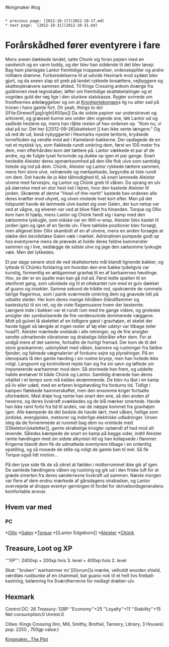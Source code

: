 #kingmaker #log

```ad-info

* previous page: [2012-10-17](2012-10-17.md)
* next page:  [2012-10-31](2012-10-31.md) 
```

# Forårskådhed fører eventyrere i fare  
 
Mens sneen dækkede landet, satte Chunk sig foran pejsen med en sandwich og en varm toddy, og der blev han siddende til det blev tøvejr. Bag ham planlagde Lantor fremtidige troppeøvelser, ordenskapitler og andre militære drømme. Forberedelserne til at udvide Hexmark mod sydøst blev gjort, og da sneen slap sit greb på landet rykkede bosættere, vejbyggere og skatteopkrævere sammen afsted. Til Kings Crossing ankom dværge fra guldminen med regnskaber, løfter om fremtidige skattebetalinger og et vognlæs guld der røg lige i den slunkne statskasse. Rygter svirrede om frostfeernes ødelæggelser og om at [Kronhjortekongen](Kronhjortekongen.md)s lig nu atter sad på tronen i hans gamle fort. Oh yeah, things to do!
[[File:Direwolf.jpg|right|450px]]
Da de sidste papirer var underskrevet og arkiveret, og græsset kunne ses under den vigende sne, løb Lantor ud og sadlede hestene op, mens han råbte resten af hex-ordenen op. "Kom nu, vi skal på tur. Det her  [[2012-09-26|skattekort ]] kan ikke vente længere." Og så red de ud, beså nybyggeriet i Hexmarks nyeste teritorie, krydsede tornefloden og vendte mod øst i Kameland-bakkerne. Der opdagede de en nat et mystisk lys, som flakkede rundt omkring dem, først en 100 meter fra dem, men efterhånden kom det tættere på. Lantor vækkede et par af de andre, og de fulgte lyset forsvinde og dukke op igen et par gange. Snart henledte Aleister deres opmærksomhed på den lille flok ulve som samtidig listede sig ind på dem. Chûnk, Aleister og Lantor rykkede tættere sammen, mens fem store ulve, velnærede og mørkpelsede, begyndte at liste rundt om dem. Det havde de jo ikke tålmodighed til, så snart lammede Aleister ulvene med farvesjov, og Lantor og Chûnk greb til våben. Da sprang en ulv på størrelse med en stor hest ind i lejren, hvor den kastede Aleister til jorden. Skræmte af denne "Howl-of-the-north" kastede hex-ordenen alle deres kræfter mod uhyret, og ulven mistede livet kort efter. Men på det tidspunkt havde de lammede ulve kastet sig over Galen, der kun netop var ved at vågne, og elveren var ved at blive flået fra hinanden. Torque og Ollix kom ham til hjælp, mens Lantor og Chûnk fandt sig i kamp med den sælsomme lyskugle, som måske var en Will-o-wisp. Aleister blev kastet til jorden igen og igen af en fjerde ulv. Flere taktiske positioner blev forsøgt, men alligevel blev Ollix skambidt af en af ulvene, mens en anden forsøgte at slæbe den bevidstløse Galen væk i mørket. Adrenalinen pumpede godt op hos eventyrerne mens de prøvede at holde deres faldne kammerater sammen og i live, nedlægge de sidste ulve og jage den sælsomme lyskugle væk. Men det lykkedes.
Et par dage senere stod de ved skattekortets mål blandt lignende bakker, og lyttede til Chûnks forklaring om hvordan den ene bakke tydeligvis var kunstig, formentlig en ældgammel gravhøj til en af barbarernes høvdinge. Hov, se der er en spalte man kan gå ind ad. Først ledte spalten til en stenforet gang, som udvidede sig til et ottekantet rum med et gulv dækket af guano og insekter. Samme sekund de trådte ind, opskræmte de rummets talrige flagermus, som i panik sværmede omkring dem og gnavede lidt på udsatte steder. Her kom deres mange ildvåben (håndflammer og kasteskyts) til sin ret, og de viste flagemusene hvem der bestemte. Længere inde i bakken var et rundt rum med tre gange videre, og groteske ansigter der symboliserede de fire verdensvinde dominerede væggene. Midt på gulvet lå skelettet af en tidligere gæst i gravhøjen, et skelet der havde ligget så længde at ingen rester af tøj eller udstyr var tilbage (eller hvad?). Aleister mærkede ondskab i alle retninger, og de fire ansigter sendte udmattende vibrationer og drabelige ildstråler efter dem. For at undgå mere af det samme, fortsatte de hurtigt fremad. Der kom de til det store gravkammer, udsmykket med våben, bannere og rustninger fra faldne fjender, og falmede vægmalerier af fordums sejre og plyndringer. På en stenopsats lå den gamle høvding i sin rustne brynje, men han hvilede ikke roligt. Langsomt og kontrolleret rejste han sig fra sin søvn og løftede sin imponerende warhammer mod dem. Så stormede han frem, og uddelte habile øretæver til både Chûnk og Lantor. Samtidig drænede han deres vitalitet i et tempo som må kaldes skræmmende. De blev nu låst i en kamp på liv eller udød, med en erfaren krigshøvding fra fordums tid. Tidligt i kampen flækkede hammerskaftet, men den ensomme kriger fortsatte ufortrødent. Med drøje hug ramte han snart den ene, så den anden af hexerne, og deres livskraft svækkedes og de blå mærker smertede. Havde han ikke ramt forbi fra tid til anden, var de næppe kommet fra gravhøjen igen. Alle kæmpede de det bedste de havde lært, med våben, hellige som jordiske, energipiske, meteorer og inderlige elektriske udladninger. Uroen steg da de fornemmede at rummet bag dem nu vrimlede med [[Skeleton|skeletter]], gamle skrøbelige knogler optændt af had mod alt levende. Således kæmpede de snart en kamp på begge sider, indtil Aleister ramte høvdingen med sin sidste alkymist-ild og han kollapsede i flammer. Krigerne blandt dem fik de udmattede eventyrere tilbage i en ordentlig opstilling, og så mosede de stille og roligt de gamle ben til mel. Så fik Torque også lidt motion...
På den lyse side fik de så sikret at fælden i midterrummet ikke gik af igen. De samlede høvdingens våben og rustning og gik ud i den friske luft for at græde smerten fra deres sønderrevne livskraft ud sammen. Næste morgen var flere af dem endnu mærkede af gårsdagens strabadser, og Lantor overvejede at droppe eventyr-gerningen til fordel for skrivebordsgeneralens komfortable ansvar.
 
## Hvem var med 
### PC 
 
*[Ollix](Ollix%20Stormhorn.md)
*[Galen](Galen%20Jabir.md) 
*[Torque](Torque%20Firebrand.md)
*[[Lantor Edgeborn]] 
*[Aleister](Aleister.md) 
*[Chûnk](Chûnk%20Van%20Der%20Hamer.md)
## Treasure, Loot og XP 
'''XP''': 2400xp + 200xp hvis 3. level + 400xp hvis 2. level 
Skat: ''broken'' warhammer m/ [[Gorum]]s mærke, velholdt wooden shield, værdiløs rustbunke af en chainmail, bat guano nok til et helt livs fireball-kastning, belønning fra Sværdherrerne for nedlagt dræber-ulv.
## Hexmark 
Control DC: 26 Treasury: 12BP 
  ''Economy''+25 ''Loyalty''+11 ''Stability''+15 
  Net consumption:0 Unrest:0
Cities:
Kings Crossing (Inn, Mill, Smithy, Brothel, Tannery, Library, 3 Houses) pop: 2250 , 700gp value:)
[Kingmaker_ The Plot](Kingmaker_%20The%20Plot.md)
